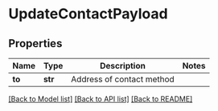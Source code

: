 # UpdateContactPayload

## Properties
Name | Type | Description | Notes
------------ | ------------- | ------------- | -------------
**to** | **str** | Address of contact method | 

[[Back to Model list]](../README.md#documentation-for-models) [[Back to API list]](../README.md#documentation-for-api-endpoints) [[Back to README]](../README.md)


